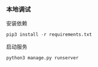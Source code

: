 ### 本地调试

安装依赖
``` python
pip3 install -r requirements.txt
```

启动服务
``` python3
python3 manage.py runserver 
```